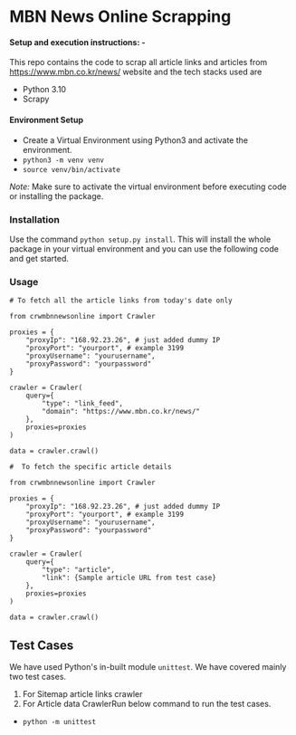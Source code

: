 # MBN News Online Scrapping

#### Setup and execution instructions: - 

This repo contains the code to scrap all article links and articles from https://www.mbn.co.kr/news/ website and the tech stacks used are
- Python 3.10
- Scrapy


#### Environment Setup

- Create a Virtual Environment using Python3 and activate the environment.
- `python3 -m venv venv`
- `source venv/bin/activate`

*Note:* Make sure to activate the virtual environment before executing code or installing the package.

### Installation

Use the command `python setup.py install`. This will install the whole package in your virtual environment and you can use the following code and get started.
### Usage
```
# To fetch all the article links from today's date only

from crwmbnnewsonline import Crawler

proxies = {
    "proxyIp": "168.92.23.26", # just added dummy IP
    "proxyPort": "yourport", # example 3199
    "proxyUsername": "yourusername",
    "proxyPassword": "yourpassword"
}

crawler = Crawler(
    query={
        "type": "link_feed",
        "domain": "https://www.mbn.co.kr/news/"
    },
    proxies=proxies
)

data = crawler.crawl()
```

```
#  To fetch the specific article details

from crwmbnnewsonline import Crawler

proxies = {
    "proxyIp": "168.92.23.26", # just added dummy IP
    "proxyPort": "yourport", # example 3199
    "proxyUsername": "yourusername",
    "proxyPassword": "yourpassword"
}

crawler = Crawler(
    query={
        "type": "article",
        "link": {Sample article URL from test case}
    },
    proxies=proxies
)

data = crawler.crawl()
```

## Test Cases
We have used Python's in-built module `unittest`.
We have covered mainly two test cases.
1. For Sitemap article links crawler
2. For Article data CrawlerRun below command to run the test cases.
- `python -m unittest`